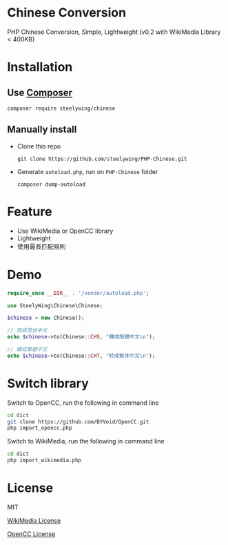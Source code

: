 # Chinese Conversion
PHP Chinese Conversion, Simple, Lightweight (v0.2 with WikiMedia Library < 400KB)

# Installation

## Use [Composer](https://getcomposer.org)
```
composer require steelywing/chinese
```

## Manually install

- Clone this repo
  ```
  git clone https://github.com/steelywing/PHP-Chinese.git
  ```

- Generate `autoload.php`, run on `PHP-Chinese` folder
  ```
  composer dump-autoload
  ```

# Feature
- Use WikiMedia or OpenCC library
- Lightweight
- 使用最長匹配規則

# Demo
```php
require_once __DIR__ . '/vendor/autoload.php';

use SteelyWing\Chinese\Chinese;

$chinese = new Chinese();

// 转成简体中文
echo $chinese->to(Chinese::CHS, "轉成簡體中文\n");

// 轉成繁體中文
echo $chinese->to(Chinese::CHT, "转成繁体中文\n");
```

# Switch library
Switch to OpenCC, run the following in command line
```sh
cd dict
git clone https://github.com/BYVoid/OpenCC.git
php import_opencc.php
```

Switch to WikiMedia, run the following in command line
```sh
cd dict
php import_wikimedia.php
```

# License

MIT

[WikiMedia License](https://github.com/wikimedia/mediawiki/blob/master/COPYING)

[OpenCC License](https://github.com/BYVoid/OpenCC/blob/master/LICENSE)

